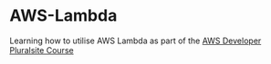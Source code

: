 # AWS-Lambda
Learning how to utilise AWS Lambda as part of the [AWS Developer Pluralsite Course](https://app.pluralsight.com/library/courses/aws-developer-introduction-aws-lambda/table-of-contents)
